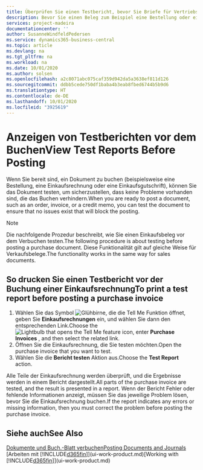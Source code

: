 ```yaml
---
title: Überprüfen Sie einen Testbericht, bevor Sie Briefe für Vertriebs- oder Einkaufsbeleg buchen | Microsoft Docs
description: Bevor Sie einen Beleg zum Beispiel eine Bestellung oder eine Gutschrift buchen, können Sie diese testen und wiederholen, um Fehler zu finden, die die Buchungen möglicherweise sperren.
services: project-madeira
documentationcenter: ''
author: SusanneWindfeldPedersen
ms.service: dynamics365-business-central
ms.topic: article
ms.devlang: na
ms.tgt_pltfrm: na
ms.workload: na
ms.date: 10/01/2020
ms.author: solsen
ms.openlocfilehash: a2c8071abc075caf359d942da5a3638ef811d126
ms.sourcegitcommit: ddbb5cede750df1baba4b3eab8fbed6744b5b9d6
ms.translationtype: HT
ms.contentlocale: de-DE
ms.lasthandoff: 10/01/2020
ms.locfileid: "3925619"
---
```

# <a name="view-test-reports-before-posting"></a><span data-ttu-id="ebaeb-103">Anzeigen von Testberichten vor dem Buchen</span><span class="sxs-lookup"><span data-stu-id="ebaeb-103">View Test Reports Before Posting</span></span>
<span data-ttu-id="ebaeb-104">Wenn Sie bereit sind, ein Dokument zu buchen (beispielsweise eine Bestellung, eine Einkaufsrechnung oder eine Einkaufsgutschrift), können Sie das Dokument testen, um sicherzustellen, dass keine Probleme vorhanden sind, die das Buchen verhindern.</span><span class="sxs-lookup"><span data-stu-id="ebaeb-104">When you are ready to post a document, such as an order, invoice, or a credit memo, you can test the document to ensure that no issues exist that will block the posting.</span></span>

> [!NOTE]  
>   <span data-ttu-id="ebaeb-105">Die nachfolgende Prozedur beschreibt, wie Sie einen Einkaufsbeleg vor dem Verbuchen testen.</span><span class="sxs-lookup"><span data-stu-id="ebaeb-105">The following procedure is about testing before posting a purchase document.</span></span> <span data-ttu-id="ebaeb-106">Diese Funktionalität gilt auf gleiche Weise für Verkaufsbelege.</span><span class="sxs-lookup"><span data-stu-id="ebaeb-106">The functionality works in the same way for sales documents.</span></span>

## <a name="to-print-a-test-report-before-posting-a-purchase-invoice"></a><span data-ttu-id="ebaeb-107">So drucken Sie einen Testbericht vor der Buchung einer Einkaufsrechnung</span><span class="sxs-lookup"><span data-stu-id="ebaeb-107">To print a test report before posting a purchase invoice</span></span>
1. <span data-ttu-id="ebaeb-108">Wählen Sie das Symbol ![Glühbirne, die die Tell Me Funktion öffnet](media/ui-search/search_small.png "Was möchten Sie tun?"), geben Sie **Einkaufsrechnungen** ein, und wählen Sie dann den entsprechenden Link.</span><span class="sxs-lookup"><span data-stu-id="ebaeb-108">Choose the ![Lightbulb that opens the Tell Me feature](media/ui-search/search_small.png "Tell me what you want to do") icon, enter **Purchase Invoices** , and then select the related link.</span></span>
2. <span data-ttu-id="ebaeb-109">Öffnen Sie die Einkaufsrechnung, die Sie testen möchten.</span><span class="sxs-lookup"><span data-stu-id="ebaeb-109">Open the purchase invoice that you want to test.</span></span>
3. <span data-ttu-id="ebaeb-110">Wählen Sie die **Bericht testen** Aktion aus.</span><span class="sxs-lookup"><span data-stu-id="ebaeb-110">Choose the **Test Report** action.</span></span>  

<span data-ttu-id="ebaeb-111">Alle Teile der Einkaufsrechnung werden überprüft, und die Ergebnisse werden in einem Bericht dargestellt.</span><span class="sxs-lookup"><span data-stu-id="ebaeb-111">All parts of the purchase invoice are tested, and the result is presented in a report.</span></span> <span data-ttu-id="ebaeb-112">Wenn der Bericht Fehler oder fehlende Informationen anzeigt, müssen Sie das jeweilige Problem lösen, bevor Sie die Einkaufsrechnung buchen.</span><span class="sxs-lookup"><span data-stu-id="ebaeb-112">If the report indicates any errors or missing information, then you must correct the problem before posting the purchase invoice.</span></span>

## <a name="see-also"></a><span data-ttu-id="ebaeb-113">Siehe auch</span><span class="sxs-lookup"><span data-stu-id="ebaeb-113">See Also</span></span>
[<span data-ttu-id="ebaeb-114">Dokumente und Buch.-Blatt verbuchen</span><span class="sxs-lookup"><span data-stu-id="ebaeb-114">Posting Documents and Journals</span></span>](ui-post-documents-journals.md)  
<span data-ttu-id="ebaeb-115">[Arbeiten mit [!INCLUDE[d365fin](includes/d365fin_md.md)]](ui-work-product.md)</span><span class="sxs-lookup"><span data-stu-id="ebaeb-115">[Working with [!INCLUDE[d365fin](includes/d365fin_md.md)]](ui-work-product.md)</span></span>
